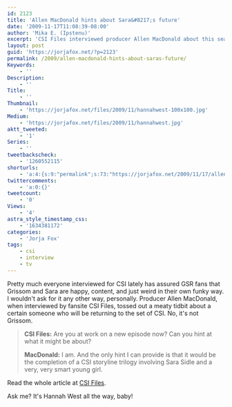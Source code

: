 ```yaml
---
id: 2123
title: 'Allen MacDonald hints about Sara&#8217;s future'
date: '2009-11-17T11:08:39-08:00'
author: 'Mika E. (Ipstenu)'
excerpt: 'CSI Files interviewed producer Allen MacDonald about this season of CSI, and he dropped a little hint about what''s to come.'
layout: post
guid: 'https://jorjafox.net/?p=2123'
permalink: /2009/allen-macdonald-hints-about-saras-future/
Keywords:
    - ''
Description:
    - ''
Title:
    - ''
Thumbnail:
    - 'https://jorjafox.net/files/2009/11/hannahwest-100x100.jpg'
Medium:
    - 'https://jorjafox.net/files/2009/11/hannahwest.jpg'
aktt_tweeted:
    - '1'
Series:
    - ''
tweetbackscheck:
    - '1260552115'
shorturls:
    - 'a:4:{s:9:"permalink";s:73:"https://jorjafox.net/2009/11/17/allen-macdonald-hints-about-saras-future/";s:7:"tinyurl";s:26:"http://tinyurl.com/yekbzws";s:4:"isgd";s:18:"http://is.gd/52Waz";s:5:"bitly";s:20:"http://bit.ly/2A6XvP";}'
twittercomments:
    - 'a:0:{}'
tweetcount:
    - '0'
Views:
    - '4'
astra_style_timestamp_css:
    - '1634381172'
categories:
    - 'Jorja Fox'
tags:
    - csi
    - interview
    - tv
---
```


Pretty much everyone interviewed for CSI lately has assured GSR fans that Grissom and Sara are happy, content, and just weird in their own funky way.  I wouldn't ask for it any other way, personally.  Producer Allen MacDonald, when interviewed by fansite CSI Files, tossed out a meaty tidbit about a certain someone who will be returning to the set of CSI.  No, it's not Grissom.

<blockquote><strong>CSI Files:</strong> Are you at work on a new episode now? Can you hint at what it might be about?

<strong>MacDonald:</strong> I am. And the only hint I can provide is that it would be the completion of a CSI storyline trilogy involving Sara Sidle and a very, very smart young girl. </blockquote>

Read the whole article at <a href="http://www.csifiles.com/content/2009/11/interview-allen-macdonald/">CSI Files</a>.

Ask me? It's Hannah West all the way, baby!